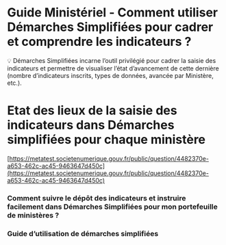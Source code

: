 # Guide Ministériel - Comment utiliser Démarches Simplifiées pour cadrer et comprendre les indicateurs ?

💡 Démarches Simplifiées incarne l’outil privilégié pour cadrer la saisie des indicateurs et permettre de visualiser l’état d’avancement de cette dernière (nombre d’indicateurs inscrits, types de données, avancée par Ministère, etc.).


# Etat des lieux **de la saisie des indicateurs dans Démarches simplifiées pour chaque ministère**

[https://metatest.societenumerique.gouv.fr/public/question/4482370e-a653-462c-ac45-9463647d450c](https://metatest.societenumerique.gouv.fr/public/question/4482370e-a653-462c-ac45-9463647d450c)

### Comment suivre le dépôt des indicateurs et instruire facilement dans Démarches Simplifiées pour mon portefeuille de ministères ?



### Guide d’utilisation de démarches simplifiées

